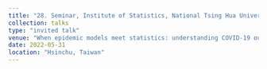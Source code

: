 ```yaml
---
title: "28. Seminar, Institute of Statistics, National Tsing Hua University"
collection: talks
type: "invited talk"
venue: "When epidemic models meet statistics: understanding COVID-19 outbreak"
date: 2022-05-31
location: "Hsinchu, Taiwan"
---
```

